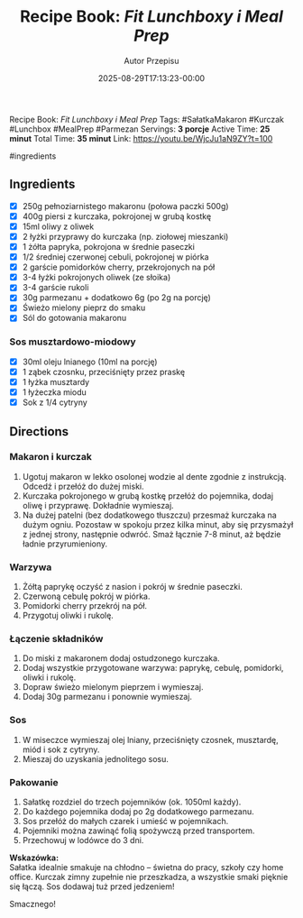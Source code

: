 ﻿---
draft: true
title: "Recipe Book: *Fit Lunchboxy i Meal Prep*"
author: "Autor Przepisu"
recipe_image: images/recipe-headers/default.avif
date: 2025-08-29T17:13:23-00:00
categories: ["sniadania"]
tags: ["draft"]
tagline: "Przepis do sformatowania"
servings: 4
prep_time: 15
cook: true
cook_time: 30
calories: 300
protein: 20
fat: 10
carbohydrate: 25
---
Recipe Book: *Fit Lunchboxy i Meal Prep*
Tags: #SałatkaMakaron #Kurczak #Lunchbox #MealPrep #Parmezan
Servings: **3 porcje**
Active Time: **25 minut**
Total Time: **35 minut**
Link: https://youtu.be/WjcJu1aN9ZY?t=100

#ingredients 
## Ingredients
- [x] 250g pełnoziarnistego makaronu (połowa paczki 500g)
- [x] 400g piersi z kurczaka, pokrojonej w grubą kostkę
- [x] 15ml oliwy z oliwek
- [x] 2 łyżki przyprawy do kurczaka (np. ziołowej mieszanki)
- [x] 1 żółta papryka, pokrojona w średnie paseczki
- [x] 1/2 średniej czerwonej cebuli, pokrojonej w piórka
- [x] 2 garście pomidorków cherry, przekrojonych na pół
- [x] 3-4 łyżki pokrojonych oliwek (ze słoika)
- [x] 3-4 garście rukoli
- [x] 30g parmezanu + dodatkowo 6g (po 2g na porcję)
- [x] Świeżo mielony pieprz do smaku
- [x] Sól do gotowania makaronu

### Sos musztardowo-miodowy
- [x] 30ml oleju lnianego (10ml na porcję)
- [x] 1 ząbek czosnku, przeciśnięty przez praskę
- [x] 1 łyżka musztardy
- [x] 1 łyżeczka miodu
- [x] Sok z 1/4 cytryny

## Directions

### Makaron i kurczak
1. Ugotuj makaron w lekko osolonej wodzie al dente zgodnie z instrukcją. Odcedź i przełóż do dużej miski.
2. Kurczaka pokrojonego w grubą kostkę przełóż do pojemnika, dodaj oliwę i przyprawę. Dokładnie wymieszaj.
3. Na dużej patelni (bez dodatkowego tłuszczu) przesmaż kurczaka na dużym ogniu. Pozostaw w spokoju przez kilka minut, aby się przysmażył z jednej strony, następnie odwróć. Smaż łącznie 7-8 minut, aż będzie ładnie przyrumieniony.

### Warzywa
1. Żółtą paprykę oczyść z nasion i pokrój w średnie paseczki.
2. Czerwoną cebulę pokrój w piórka.
3. Pomidorki cherry przekrój na pół.
4. Przygotuj oliwki i rukolę.

### Łączenie składników
1. Do miski z makaronem dodaj ostudzonego kurczaka.
2. Dodaj wszystkie przygotowane warzywa: paprykę, cebulę, pomidorki, oliwki i rukolę.
3. Dopraw świeżo mielonym pieprzem i wymieszaj.
4. Dodaj 30g parmezanu i ponownie wymieszaj.

### Sos
1. W miseczce wymieszaj olej lniany, przeciśnięty czosnek, musztardę, miód i sok z cytryny.
2. Mieszaj do uzyskania jednolitego sosu.

### Pakowanie
1. Sałatkę rozdziel do trzech pojemników (ok. 1050ml każdy).
2. Do każdego pojemnika dodaj po 2g dodatkowego parmezanu.
3. Sos przełóż do małych czarek i umieść w pojemnikach.
4. Pojemniki można zawinąć folią spożywczą przed transportem.
5. Przechowuj w lodówce do 3 dni.

**Wskazówka:**  
Sałatka idealnie smakuje na chłodno – świetna do pracy, szkoły czy home office. Kurczak zimny zupełnie nie przeszkadza, a wszystkie smaki pięknie się łączą. Sos dodawaj tuż przed jedzeniem!

Smacznego!